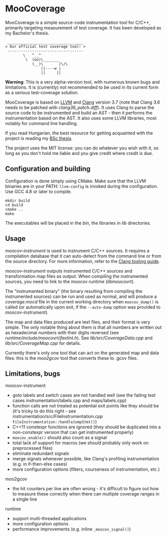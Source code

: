MooCoverage
=========================

MooCoverage is a simple source-code instrumentation tool for C/C++, primarily targeting measurement of test coverage. It has been developed as my Bachelor's thesis.

	 __________________________________
	< Our official test coverage tool! >
	 ----------------------------------
	        \   ^__^
	         \  (oo)\_______
	            (__)\       )\/\
	                ||----w |
	                ||     ||

**Warning**: This is a very alpha-version tool, with numerous known bugs and limitations. It is (currently) not recommended to be used in its current form as a serious test-coverage solution.

MooCoverage is based on [LLVM](http://llvm.org) and [Clang](http://clang.llvm.org) version 3.7 (note that Clang 3.6 needs to be patched with *clang36_patch.diff*). It uses Clang to parse the source code to be instrumented and build an AST - then it performs the instrumentation based on the AST. It also uses some LLVM libraries, most notably for command line handling.

If you read Hungarian, the best resource for getting acquainted with the project is reading my [BSc thesis](http://gaborkozar.me/szakdolgozat.pdf).

The project uses the MIT license: you can do whatever you wish with it, so long as you don't hold me liable and you give credit where credit is due.

Configuration and building
--------------------------------------------------------------

Configuration is done simply using CMake. Make sure that the LLVM binaries are in your PATH: `llvm-config` is invoked during the configuration. Use GCC 4.8 or later to compile.

	mkdir build
	cd build
	cmake ..
	make

The executables will be placed in the *bin*, the libraries in *lib* directories.

Usage
------------------------

*moocov-instrument* is used to instrument C/C++ sources. It requires a compilation database that it can auto-detect from the command line or from the source directory. For more information, refer to the [Clang tooling guide](http://clang.llvm.org/docs/HowToSetupToolingForLLVM.html).

*moocov-instrument* outputs instrumented C/C++ sources and transformation map files as output. When compiling the instrumented sources, you need to link to the moocov runtime (*libmoocovrt*).

The "instrumented binary" (the binary resulting from compiling the instrumented sources) can be run and used as normal, and will produce a *coverage.mocd* file in the current working directory when `moocov_dump()` is called (or automatically upon exit, if the `--auto-dump` option was provided to *moocov-instrument*).

The map and data files produced are text files, and their format is very simple. The only notable thing about them is that all numbers are written out as hexadecimal numbers with their digits reversed (see *runtime/include/moocovrt/fastint.h*).
See *lib/src/CoverageData.cpp* and *lib/src/CoverageMap.cpp* for details.

Currently there's only one tool that can act on the generated map and data files: this is the *moo2gcov* tool that converts these to .gcov files.

Limitations, bugs
-------------------------------------

moocov-instrument

* goto labels and switch cases are not handled well (see the failing test cases instrumentation/labels.cpp and maps/labels.cpp)
* function calls are not treated as potential exit points like they should be (it's tricky to do this right - see instrumentation/src/FileInstrumentation.cpp `FileInstrumentation::handleJumpStmt()`)
* C++11 constexpr functions are ignored (they should be duplicated into a non-constexpr version that can get instrumented properly)
* `moocov_enable()` should also count as a signal
* total lack of support for macros (we should probably only work on preprocessed files)
* eliminate redundant signals
* merge signals whenever possible, like Clang's profiling instrumentation (e.g. in if-then-else cases)
* more configuration options (filters, courseness of instrumentation, etc.)

moo2gcov

* the hit counters per line are often wrong - it's difficult to figure out how to measure these correctly when there can multiple coverage ranges in a single line

runtime

* support multi-threaded applications
* more configuration options
* performance improvements (e.g. inline `_moocov_signal()`)
